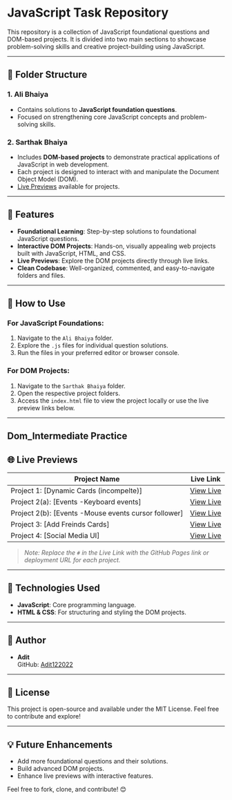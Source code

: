 # JavaScript Task Repository  

This repository is a collection of JavaScript foundational questions and DOM-based projects. It is divided into two main sections to showcase problem-solving skills and creative project-building using JavaScript.  

---

## 📁 Folder Structure  

### 1. **Ali Bhaiya**  
- Contains solutions to **JavaScript foundation questions**.  
- Focused on strengthening core JavaScript concepts and problem-solving skills.  

### 2. **Sarthak Bhaiya**  
- Includes **DOM-based projects** to demonstrate practical applications of JavaScript in web development.  
- Each project is designed to interact with and manipulate the Document Object Model (DOM).  
- [Live Previews](🌐-) available for projects.  

---

## 🌟 Features  

- **Foundational Learning**: Step-by-step solutions to foundational JavaScript questions.  
- **Interactive DOM Projects**: Hands-on, visually appealing web projects built with JavaScript, HTML, and CSS.  
- **Live Previews**: Explore the DOM projects directly through live links.  
- **Clean Codebase**: Well-organized, commented, and easy-to-navigate folders and files.  

---

## 🔧 How to Use  

### For JavaScript Foundations:  

1. Navigate to the `Ali Bhaiya` folder.  
2. Explore the `.js` files for individual question solutions.  
3. Run the files in your preferred editor or browser console.  

### For DOM Projects:  

1. Navigate to the `Sarthak Bhaiya` folder.  
2. Open the respective project folders.  
3. Access the `index.html` file to view the project locally or use the live preview links below.  

---

## Dom_Intermediate Practice 
## 🌐 Live Previews  

| **Project Name**            | **Live Link**                      |  
|------------------------------|------------------------------------|  
| Project 1: [Dynamic Cards (incompelte)]    | [View Live](https://adit122022.github.io/javascript-task/Sarthak%20bhaiya/DOM_INTERMEDIATE/task-1/)                    |  
| Project 2(a): [Events -Keyboard events]    | [View Live](https://adit122022.github.io/javascript-task/Sarthak%20bhaiya/DOM_INTERMEDIATE/task-2(KeyboardsEvents)/keyboard-event/)                    |  
| Project 2(b): [Events -Mouse events cursor follower]    | [View Live](https://adit122022.github.io/javascript-task/Sarthak%20bhaiya/DOM_INTERMEDIATE/task-2(KeyboardsEvents)/mosue-move/)                    |  
| Project 3: [Add Freinds Cards]    | [View Live](https://adit122022.github.io/javascript-task/Sarthak%20bhaiya/DOM_INTERMEDIATE/task-3/)                    |  
| Project 4: [Social Media UI]    | [View Live](https://adit122022.github.io/javascript-task/Sarthak%20bhaiya/DOM_INTERMEDIATE/task-4/)                    |  

> _Note: Replace the `#` in the Live Link with the GitHub Pages link or deployment URL for each project._  

---

## 🚀 Technologies Used  

- **JavaScript**: Core programming language.  
- **HTML & CSS**: For structuring and styling the DOM projects.  

---

## 👤 Author  

- **Adit**  
  GitHub: [Adit122022](https://github.com/Adit122022)  

---

## 📝 License  

This project is open-source and available under the MIT License. Feel free to contribute and explore!  

---

## 💡 Future Enhancements  

- Add more foundational questions and their solutions.  
- Build advanced DOM projects.  
- Enhance live previews with interactive features.  

Feel free to fork, clone, and contribute! 😊  

